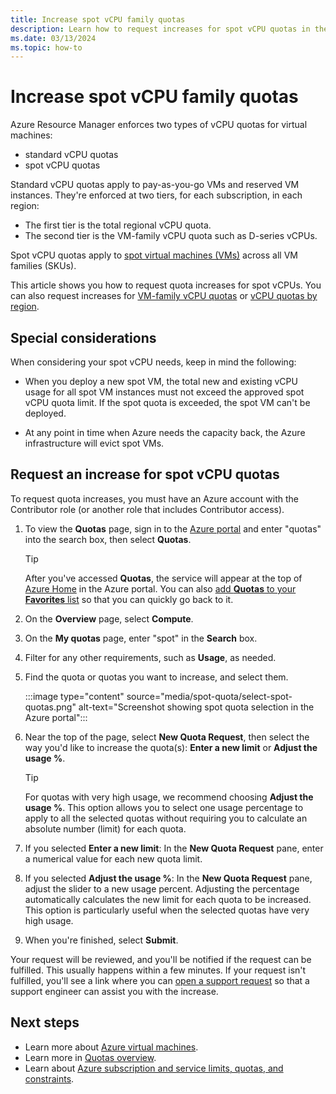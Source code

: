 ```yaml
---
title: Increase spot vCPU family quotas
description: Learn how to request increases for spot vCPU quotas in the Azure portal.
ms.date: 03/13/2024
ms.topic: how-to
---
```


# Increase spot vCPU family quotas

Azure Resource Manager enforces two types of vCPU quotas for virtual machines:

- standard vCPU quotas
- spot vCPU quotas

Standard vCPU quotas apply to pay-as-you-go VMs and reserved VM instances. They're enforced at two tiers, for each subscription, in each region:

- The first tier is the total regional vCPU quota.
- The second tier is the VM-family vCPU quota such as D-series vCPUs.

Spot vCPU quotas apply to [spot virtual machines (VMs)](/azure/virtual-machines/spot-vms) across all VM families (SKUs).

This article shows you how to request quota increases for spot vCPUs. You can also request increases for [VM-family vCPU quotas](per-vm-quota-requests.md) or [vCPU quotas by region](regional-quota-requests.md).

## Special considerations

When considering your spot vCPU needs, keep in mind the following:

- When you deploy a new spot VM, the total new and existing vCPU usage for all spot VM instances must not exceed the approved spot vCPU quota limit. If the spot quota is exceeded, the spot VM can't be deployed.

- At any point in time when Azure needs the capacity back, the Azure infrastructure will evict spot VMs.

## Request an increase for spot vCPU quotas

To request quota increases, you must have an Azure account with the Contributor role (or another role that includes Contributor access).

1. To view the **Quotas** page, sign in to the [Azure portal](https://portal.azure.com) and enter "quotas" into the search box, then select **Quotas**.

   > [!TIP]
   > After you've accessed **Quotas**, the service will appear at the top of [Azure Home](https://portal.azure.com/#home) in the Azure portal. You can also [add **Quotas** to your **Favorites** list](../azure-portal/azure-portal-add-remove-sort-favorites.md) so that you can quickly go back to it.

1. On the **Overview** page, select **Compute**.
1. On the **My quotas** page, enter "spot" in the **Search** box.
1. Filter for any other requirements, such as **Usage**, as needed.
1. Find the quota or quotas you want to increase, and select them.

   :::image type="content" source="media/spot-quota/select-spot-quotas.png" alt-text="Screenshot showing spot quota selection in the Azure portal":::

1. Near the top of the page, select **New Quota Request**, then select the way you'd like to increase the quota(s): **Enter a new limit** or **Adjust the usage %**.

   > [!TIP]
   > For quotas with very high usage, we recommend choosing **Adjust the usage %**. This option allows you to select one usage percentage to apply to all the selected quotas without requiring you to calculate an absolute number (limit) for each quota.

1. If you selected **Enter a new limit**: In the **New Quota Request** pane, enter a numerical value for each new quota limit.

1. If you selected **Adjust the usage %**: In the **New Quota Request** pane, adjust the slider to a new usage percent. Adjusting the percentage automatically calculates the new limit for each quota to be increased. This option is particularly useful when the selected quotas have very high usage.

1. When you're finished, select **Submit**.

Your request will be reviewed, and you'll be notified if the request can be fulfilled. This usually happens within a few minutes. If your request isn't fulfilled, you'll see a link where you can [open a support request](../azure-portal/supportability/how-to-create-azure-support-request.md) so that a support engineer can assist you with the increase.

## Next steps

- Learn more about [Azure virtual machines](/azure/virtual-machines/spot-vms).
- Learn more in [Quotas overview](quotas-overview.md).
- Learn about [Azure subscription and service limits, quotas, and constraints](../azure-resource-manager/management/azure-subscription-service-limits.md).
